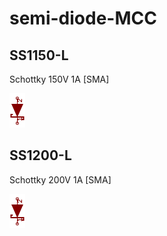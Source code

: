 # semi-diode-MCC

## SS1150-L
Schottky 150V 1A [SMA]

![SS1150-L__1__1](/images/semi-diode-MCC__SS1150-L__1__1.png?raw=true) 

## SS1200-L
Schottky 200V 1A [SMA]

![SS1200-L__1__1](/images/semi-diode-MCC__SS1150-L__1__1.png?raw=true) 

